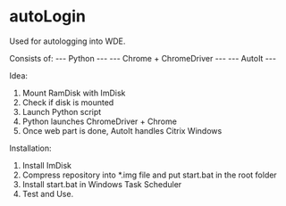 # autoLogin

Used for autologging into WDE.

Consists of:
--- Python ---
--- Chrome + ChromeDriver ---
--- AutoIt ---

Idea:

1. Mount RamDisk with ImDisk
2. Check if disk is mounted
3. Launch Python script
4. Python launches ChromeDriver + Chrome
5. Once web part is done, AutoIt handles Citrix Windows

Installation:

1. Install ImDisk
3. Compress repository into *.img file and put start.bat in the root folder
2. Install start.bat in Windows Task Scheduler
4. Test and Use.



